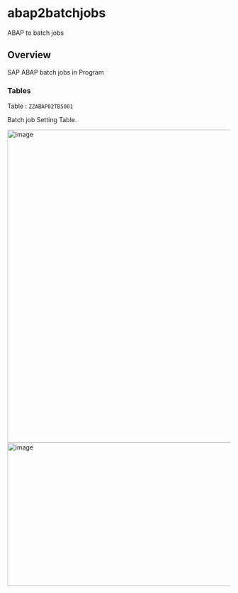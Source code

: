 # abap2batchjobs
ABAP to batch jobs


## Overview

SAP ABAP batch jobs in Program


### Tables 

Table : `ZZABAP02TB5001`

Batch job Setting Table.

<img width="1652" height="705" alt="image" src="https://github.com/user-attachments/assets/fd639c69-9a84-4c2b-b3c7-5f91ab4b6f4c" />

<img width="1568" height="323" alt="image" src="https://github.com/user-attachments/assets/94ab79ea-3504-44b7-822c-98c5e53a7ee7" />


